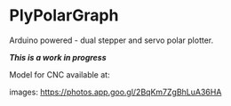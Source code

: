 # PlyPolarGraph
Arduino powered - dual stepper and servo polar plotter.

***This is a work in progress***

Model for CNC available at:

images:
https://photos.app.goo.gl/2BqKm7ZgBhLuA36HA

